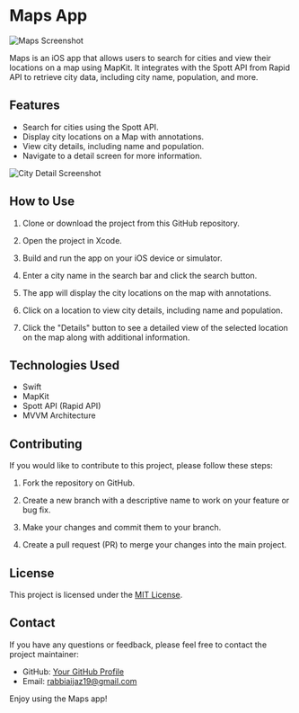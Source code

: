 # Maps App

![Maps Screenshot](https://user-images.githubusercontent.com/63001234/236641495-8be28eb9-cd3b-4914-8e91-0b3446dbf678.png)

Maps is an iOS app that allows users to search for cities and view their locations on a map using MapKit. It integrates with the Spott API from Rapid API to retrieve city data, including city name, population, and more.

## Features

- Search for cities using the Spott API.
- Display city locations on a Map with annotations.
- View city details, including name and population.
- Navigate to a detail screen for more information.

![City Detail Screenshot](https://user-images.githubusercontent.com/63001234/236641517-652fa68a-3877-4394-8e7f-747f76ac31dd.png)

## How to Use

1. Clone or download the project from this GitHub repository.

2. Open the project in Xcode.

3. Build and run the app on your iOS device or simulator.

4. Enter a city name in the search bar and click the search button.

5. The app will display the city locations on the map with annotations.

6. Click on a location to view city details, including name and population.

7. Click the "Details" button to see a detailed view of the selected location on the map along with additional information.

## Technologies Used

- Swift
- MapKit
- Spott API (Rapid API)
- MVVM Architecture

## Contributing

If you would like to contribute to this project, please follow these steps:

1. Fork the repository on GitHub.

2. Create a new branch with a descriptive name to work on your feature or bug fix.

3. Make your changes and commit them to your branch.

4. Create a pull request (PR) to merge your changes into the main project.

## License

This project is licensed under the [MIT License](LICENSE).

## Contact

If you have any questions or feedback, please feel free to contact the project maintainer:

- GitHub: [Your GitHub Profile](https://github.com/Rabbia-Ijaz)
- Email: rabbiaijaz19@gmail.com

Enjoy using the Maps app!

